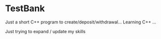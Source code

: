 # TestBank
Just a short C++ program to create/deposit/withdrawal... Learning C++ ...

Just trying to expand / update my skills
